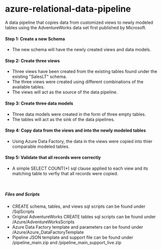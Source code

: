# azure-relational-data-pipeline
A data pipeline that copies data from customized views to newly modeled tables using the AdventureWorks data set first published by Microsoft.
<br />

#### Step 1: Create a new Schema
- The new schema will have the newly created views and data models.

#### Step 2: Create three views
- Three views have been created from the existing tables found under the existing "SalesLT" schema. 
- The three views were created using different combinations of the available tables.
- The views will act as the source of the data pipeline.

#### Step 3: Create three data models
- Three data models were created in the form of three empty tables.
- The tables will act as the sink of the data pipelines.

#### Step 4: Copy data from the views and into the newly modeled tables
- Using Azure Data Factory, the data in the views were copied into thier comparable modeled tables.

#### Step 5: Validate that all records were correctly 
- A simple SELECT COUNT(*) sql clause applied to each view and its matching table to verfiy that all records were copied. 
<br />

##### Files and Scripts
- CREATE schema, tables, and views sql scripts can be found under /SqlScripts
- Original AdventureWorks CREATE tables sql scripts can be found under /Azure/AdventureWorksScripts
- Azure Data Factory template and parameters can be found under /Azure/Azure_DataFactoryTemplate
- Pipeline JSON template and support file can be found under /pipeline_main.zip and /pipeline_main_support_live.zip 
